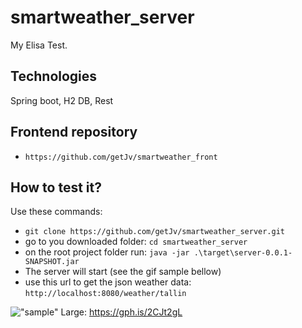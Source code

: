 # smartweather_server
My Elisa Test.

## Technologies
Spring boot, H2 DB, Rest

## Frontend repository

* `https://github.com/getJv/smartweather_front`

## How to test it?

Use these commands:

* `git clone https://github.com/getJv/smartweather_server.git`
* go to you downloaded folder: `cd smartweather_server`
* on the root project folder run: `java -jar .\target\server-0.0.1-SNAPSHOT.jar`
* The server will start (see the gif sample bellow)
* use this url to get the json weather data: `http://localhost:8080/weather/tallin`

!["sample"](https://media.giphy.com/media/9G6RAnTDCyKreGyULY/giphy.gif)
Large: https://gph.is/2CJt2gL
